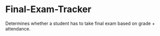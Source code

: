 # Final-Exam-Tracker
Determines whether a student has to take final exam based on grade + attendance.
